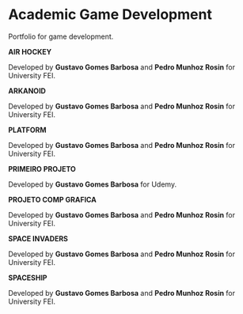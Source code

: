 # Academic Game Development
Portfolio for game development.

**AIR HOCKEY**

Developed by **Gustavo Gomes Barbosa** and **Pedro Munhoz Rosin** for University FEI.

**ARKANOID**

Developed by **Gustavo Gomes Barbosa** and **Pedro Munhoz Rosin** for University FEI.

**PLATFORM**

Developed by **Gustavo Gomes Barbosa** and **Pedro Munhoz Rosin** for University FEI.

**PRIMEIRO PROJETO**

Developed by **Gustavo Gomes Barbosa** for Udemy.


**PROJETO COMP GRAFICA**

Developed by **Gustavo Gomes Barbosa** and **Pedro Munhoz Rosin** for University FEI.


**SPACE INVADERS**

Developed by **Gustavo Gomes Barbosa** and **Pedro Munhoz Rosin** for University FEI.

**SPACESHIP**

Developed by **Gustavo Gomes Barbosa** and **Pedro Munhoz Rosin** for University FEI.



